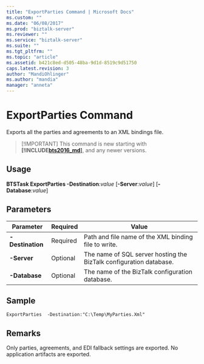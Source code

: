 ```yaml
---
title: "ExportParties Command | Microsoft Docs"
ms.custom: ""
ms.date: "06/08/2017"
ms.prod: "biztalk-server"
ms.reviewer: ""
ms.service: "biztalk-server"
ms.suite: ""
ms.tgt_pltfrm: ""
ms.topic: "article"
ms.assetid: b421c8ed-d505-48ba-9d1d-8519c9d51750
caps.latest.revision: 3
author: "MandiOhlinger"
ms.author: "mandia"
manager: "anneta"
---
```

# ExportParties Command
Exports all the parties and agreements to an XML bindings file.

> [!IMPORTANT] This command is new starting with **[!INCLUDE[bts2016_md](../includes/bts2016-md.md)]**, and any newer versions.

## Usage
  **BTSTask ExportParties -Destination**:*value* [**-Server**:*value*] [**-Database**:*value*]
  
## Parameters

|Parameter|Required|Value|  
|---|---|---|  
| **-Destination** | Required | Path and file name of the XML binding file to write. |
| **-Server** | Optional | The name of SQL server hosting the BizTalk configuration database. |
| **-Database** | Optional | The name of the BizTalk configuration database.|

## Sample
  `ExportParties  -Destination:"C:\Temp\MyParties.Xml"` 

## Remarks
  Only parties, agreements, and EDI fallback settings are exported. No application artifacts are exported.
